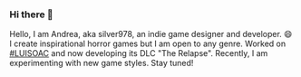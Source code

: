 ### Hi there 👋

Hello, I am Andrea, aka silver978, an indie game designer and developer. 😄 
I create inspirational horror games but I am open to any genre. 
Worked on [#LUISOAC](https://store.steampowered.com/app/1742930/Looking_Up_I_See_Only_A_Ceiling/) and now developing its DLC "The Relapse". 
Recently, I am experimenting with new game styles. 
Stay tuned! 

<!--
**silver978/silver978** is a ✨ _special_ ✨ repository because its `README.md` (this file) appears on your GitHub profile.

Here are some ideas to get you started:

- 🔭 I’m currently working on ...
- 🌱 I’m currently learning ...
- 👯 I’m looking to collaborate on ...
- 🤔 I’m looking for help with ...
- 💬 Ask me about ...
- 📫 How to reach me: ...
- 😄 Pronouns: ...
- ⚡ Fun fact: ...
-->
